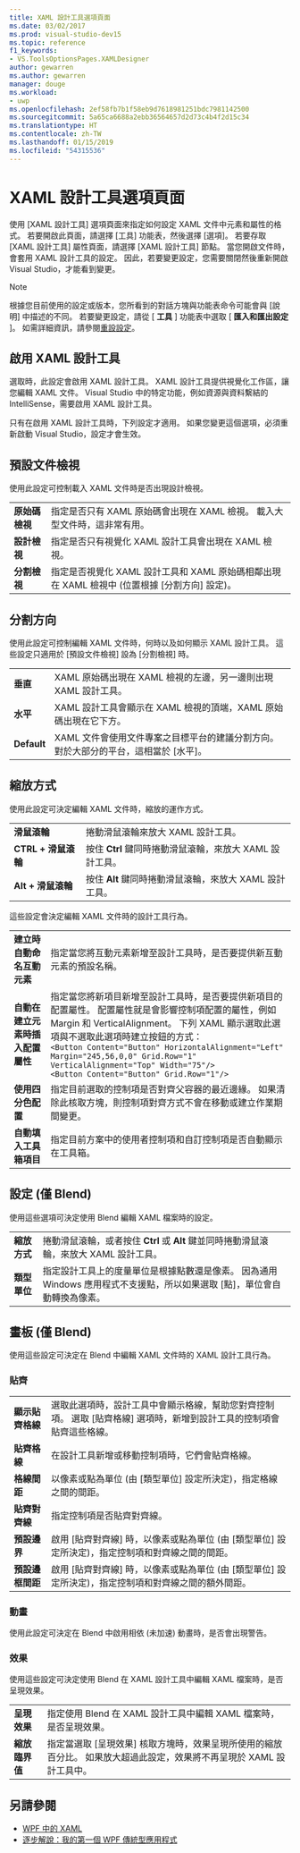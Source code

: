 ```yaml
---
title: XAML 設計工具選項頁面
ms.date: 03/02/2017
ms.prod: visual-studio-dev15
ms.topic: reference
f1_keywords:
- VS.ToolsOptionsPages.XAMLDesigner
author: gewarren
ms.author: gewarren
manager: douge
ms.workload:
- uwp
ms.openlocfilehash: 2ef58fb7b1f58eb9d7618981251bdc7981142500
ms.sourcegitcommit: 5a65ca6688a2ebb36564657d2d73c4b4f2d15c34
ms.translationtype: HT
ms.contentlocale: zh-TW
ms.lasthandoff: 01/15/2019
ms.locfileid: "54315536"
---
```

# <a name="xaml-designer-options-page"></a>XAML 設計工具選項頁面

使用 [XAML 設計工具] 選項頁面來指定如何設定 XAML 文件中元素和屬性的格式。 若要開啟此頁面，請選擇 [工具] 功能表，然後選擇 [選項]。 若要存取 [XAML 設計工具] 屬性頁面，請選擇 [XAML 設計工具] 節點。 當您開啟文件時，會套用 XAML 設計工具的設定。 因此，若要變更設定，您需要關閉然後重新開啟 Visual Studio，才能看到變更。

> [!NOTE]
> 根據您目前使用的設定或版本，您所看到的對話方塊與功能表命令可能會與 [說明] 中描述的不同。 若要變更設定，請從 [ **工具** ] 功能表中選取 [ **匯入和匯出設定** ]。 如需詳細資訊，請參閱[重設設定](../environment-settings.md#reset-settings)。

## <a name="enable-xaml-designer"></a>啟用 XAML 設計工具

選取時，此設定會啟用 XAML 設計工具。 XAML 設計工具提供視覺化工作區，讓您編輯 XAML 文件。 Visual Studio 中的特定功能，例如資源與資料繫結的 IntelliSense，需要啟用 XAML 設計工具。

只有在啟用 XAML 設計工具時，下列設定才適用。 如果您變更這個選項，必須重新啟動 Visual Studio，設定才會生效。

## <a name="default-document-view"></a>預設文件檢視

使用此設定可控制載入 XAML 文件時是否出現設計檢視。

|||
|-|-|
|**原始碼檢視**|指定是否只有 XAML 原始碼會出現在 XAML 檢視。 載入大型文件時，這非常有用。|
|**設計檢視**|指定是否只有視覺化 XAML 設計工具會出現在 XAML 檢視。|
|**分割檢視**|指定是否視覺化 XAML 設計工具和 XAML 原始碼相鄰出現在 XAML 檢視中 (位置根據 [分割方向] 設定)。|

## <a name="split-orientation"></a>分割方向

使用此設定可控制編輯 XAML 文件時，何時以及如何顯示 XAML 設計工具。 這些設定只適用於 [預設文件檢視] 設為 [分割檢視] 時。

|||
|-|-|
|**垂直**|XAML 原始碼出現在 XAML 檢視的左邊，另一邊則出現 XAML 設計工具。|
|**水平**|XAML 設計工具會顯示在 XAML 檢視的頂端，XAML 原始碼出現在它下方。|
|**Default**|XAML 文件會使用文件專案之目標平台的建議分割方向。 對於大部分的平台，這相當於 [水平]。|

## <a name="zoom-by-using"></a>縮放方式

使用此設定可決定編輯 XAML 文件時，縮放的運作方式。

|||
|-|-|
|**滑鼠滾輪**|捲動滑鼠滾輪來放大 XAML 設計工具。|
|**CTRL + 滑鼠滾輪**|按住 **Ctrl** 鍵同時捲動滑鼠滾輪，來放大 XAML 設計工具。|
|**Alt + 滑鼠滾輪**|按住 **Alt** 鍵同時捲動滑鼠滾輪，來放大 XAML 設計工具。|

這些設定會決定編輯 XAML 文件時的設計工具行為。

|||
|-|-|
|**建立時自動命名互動元素**|指定當您將互動元素新增至設計工具時，是否要提供新互動元素的預設名稱。|
|**自動在建立元素時插入配置屬性**|指定當您將新項目新增至設計工具時，是否要提供新項目的配置屬性。 配置屬性就是會影響控制項配置的屬性，例如 Margin 和 VerticalAlignment。 下列 XAML 顯示選取此選項與不選取此選項時建立按鈕的方式：<br />`<Button Content="Button" HorizontalAlignment="Left" Margin="245,56,0,0" Grid.Row="1" VerticalAlignment="Top" Width="75"/>`<br />`<Button Content="Button" Grid.Row="1"/>`|
|**使用四分色配置**|指定目前選取的控制項是否對齊父容器的最近邊緣。 如果清除此核取方塊，則控制項對齊方式不會在移動或建立作業期間變更。|
|**自動填入工具箱項目**|指定目前方案中的使用者控制項和自訂控制項是否自動顯示在工具箱。|

## <a name="settings-blend-only"></a>設定 (僅 Blend)

使用這些選項可決定使用 Blend 編輯 XAML 檔案時的設定。

|||
|-|-|
|**縮放方式**|捲動滑鼠滾輪，或者按住 **Ctrl** 或 **Alt** 鍵並同時捲動滑鼠滾輪，來放大 XAML 設計工具。|
|**類型單位**|指定設計工具上的度量單位是根據點數還是像素。 因為通用 Windows 應用程式不支援點，所以如果選取 [點]，單位會自動轉換為像素。|

## <a name="artboard-blend-only"></a>畫板 (僅 Blend)

使用這些設定可決定在 Blend 中編輯 XAML 文件時的 XAML 設計工具行為。

### <a name="snapping"></a>貼齊

|||
|-|-|
|**顯示貼齊格線**|選取此選項時，設計工具中會顯示格線，幫助您對齊控制項。 選取 [貼齊格線] 選項時，新增到設計工具的控制項會貼齊這些格線。|
|**貼齊格線**|在設計工具新增或移動控制項時，它們會貼齊格線。|
|**格線間距**|以像素或點為單位 (由 [類型單位] 設定所決定)，指定格線之間的間距。|
|**貼齊對齊線**|指定控制項是否貼齊對齊線。|
|**預設邊界**|啟用 [貼齊對齊線] 時，以像素或點為單位 (由 [類型單位] 設定所決定)，指定控制項和對齊線之間的間距。|
|**預設邊框間距**|啟用 [貼齊對齊線] 時，以像素或點為單位 (由 [類型單位] 設定所決定)，指定控制項和對齊線之間的額外間距。|

### <a name="animation"></a>動畫

使用此設定可決定在 Blend 中啟用相依 (未加速) 動畫時，是否會出現警告。

### <a name="effects"></a>效果

使用這些設定可決定使用 Blend 在 XAML 設計工具中編輯 XAML 檔案時，是否呈現效果。

|||
|-|-|
|**呈現效果**|指定使用 Blend 在 XAML 設計工具中編輯 XAML 檔案時，是否呈現效果。|
|**縮放臨界值**|指定當選取 [呈現效果] 核取方塊時，效果呈現所使用的縮放百分比。 如果放大超過此設定，效果將不再呈現於 XAML 設計工具中。|

## <a name="see-also"></a>另請參閱

- [WPF 中的 XAML](/dotnet/framework/wpf/advanced/xaml-in-wpf)
- [逐步解說：我的第一個 WPF 傳統型應用程式](/dotnet/framework/wpf/getting-started/walkthrough-my-first-wpf-desktop-application)